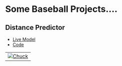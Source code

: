 # **Some Baseball Projects....**

## **Distance Predictor**

- [Live Model](https://baseball-uvsnfjbppkpkxsb6kuhfsb.streamlit.app/)
- [Code](https://github.com/dec1costello/Baseball/tree/main/Distance-Predictor)

<table>
<tbody>
  <tr>
    <td>
      <a href="https://www.youtube.com/watch?v=a8rhgyvCnVM">
        <img src="https://github.com/dec1costello/Baseball/assets/79241861/52ab846f-cc9f-4d2a-91f6-2df517ac5592" alt="Chuck" />
      </a>
    </td>
</tr>
</tbody>
</table>
